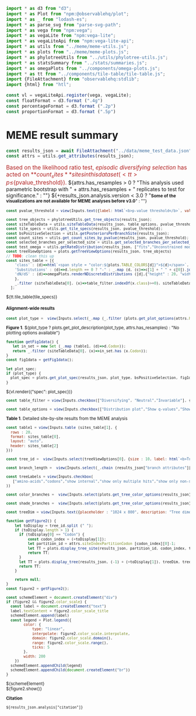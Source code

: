 ```js
import * as d3 from "d3";
import * as Plot from "npm:@observablehq/plot";
import * as _ from "lodash-es";
import * as parse_svg from "parse-svg-path";
import * as vega from "npm:vega";
import * as vegaLite from "npm:vega-lite";
import * as vegaLiteApi from "npm:vega-lite-api";
import * as utils from "../meme/meme-utils.js";
import * as plots from "../meme/meme-plots.js";
import * as phylotreeUtils from "../utils/phylotree-utils.js";
import * as statsSummary from "../stats/summaries.js";
import * as omegaPlots from "../components/omega-plots.js";
import * as tt from "../components/tile-table/tile-table.js";
import {FileAttachment} from "observablehq:stdlib";
import {html} from "htl";
```

```js
const vl = vegaLiteApi.register(vega, vegaLite);
const floatFormat = d3.format (".4g")
const percentageFormat = d3.format (".2p")
const proportionFormat = d3.format (".5p")
```

# MEME result summary

```js
const results_json = await FileAttachment("../data/meme_test_data.json").json();
const attrs = utils.get_attributes(results_json);
```

<span style = 'font-size: 110%; color: firebrick;'>Based on the likelihood ratio test, _episodic diversifying selection_ has acted on **${count_sites}** sites in this dataset (<tt>p≤${pvalue_threshold}</tt>).</span>
${attrs.has_resamples > 0 ? "This analysis used parametric bootstrap with " + attrs.has_resamples + " replicates to test for significance." : ""} ${+results_json.analysis.version < 3.0 ? "<small><b>Some of the visualizations are not available for MEME analyses before v3.0</b>" : ""}

```js
const pvalue_threshold = view(Inputs.text({label: html`<b>p-value threshold</b>`, value: "0.1", submit: "Update"}))
```

```js
const tree_objects = phylotreeUtils.get_tree_objects(results_json);
const siteTableData = utils.siteTableData(results_json, table_options, pvalue_threshold, attrs.siteIndexPartitionCodon, tree_objects);
const tile_specs = utils.get_tile_specs(results_json, pvalue_threshold);
const bsPositiveSelection = utils.getPosteriorsPerBranchSite(results_json);
const count_sites = utils.get_count_sites_by_pvalue(results_json, pvalue_threshold);
const selected_branches_per_selected_site = utils.get_selected_branches_per_selected_site(results_json, pvalue_threshold);
const test_omega = utils.getRateDistribution(results_json, ["fits","Unconstrained model","Rate Distributions","Test"])
const treeViewOptions = plots.getTreeViewOptions(results_json, tree_objects)
// TODO: clean this up
const sites_table = [{
    'class' : (d)=>html`<span style = "color:${plots.TABLE_COLORS[d]}">${d}</span>`, 
    'Substitutions' : (d)=>d.length == 0 ? "-" : _.map (d, (c)=>c[1] + " " + c[0]).join('   ,   '),
    'dN/dS' : (d)=>omegaPlots.renderNDiscreteDistributions ([d],{"height" : 20, "width" : 200, "scale" : "sqrt"})
    }, 
    _.filter (siteTableData[0], (x)=>table_filter.indexOf(x.class)>=0), siteTableData[1]
  ];
```

<div>${tt.tile_table(tile_specs)}</div>

#### Alignment-wide results

```js
const plot_type =  view(Inputs.select(_.map (_.filter (plots.get_plot_options(attrs.has_site_LRT, attrs.has_resamples, bsPositiveSelection), (d)=>d[1](results_json)), d=>d[0]),{label: html`<b>Plot type</b>`}))
```

**Figure 1**. ${plot_type ? plots.get_plot_description(plot_type, attrs.has_resamples) : "No plotting options available"}

```js
function getFig1data() {
   let in_set = new Set (_.map (table1, (d)=>d.Codon));
   return _.filter (siteTableData[0], (x)=>in_set.has (x.Codon));
}
const fig1data = getFig1data();
```

```js
let plot_spec;
if (plot_type) {
  plot_spec = plots.get_plot_spec(results_json, plot_type, bsPositiveSelection, fig1data, siteTableData, attrs.has_site_LRT, attrs.has_resamples, pvalue_threshold, tree_objects)
}
```
<div>${vl.render({"spec": plot_spec})}</div>

```js
const table_filter = view(Inputs.checkbox(["Diversifying", "Neutral","Invariable"], {value: ["Diversifying", "Neutral", "Invariable"], label: html`<b>Show</b>`}))
```

```js
const table_options = view(Inputs.checkbox(["Distribution plot","Show q-values","Show substitutions (tested branches)"], {value: ["Show q-values"], label: html`<b>Options</b>`}))
```

**Table 1**. Detailed site-by-site results from the MEME analysis

```js
const table1 = view(Inputs.table (sites_table[1], {
  rows : 20,
  format: sites_table[0],
  layout: "auto",
  header: sites_table[2]
}))
```

```js
const tree_id =  view(Inputs.select(treeViewOptions[0], {size : 10, label: html`<b>Tree to view</b>`, placeholder : "Select partition / codon tree to view"}))
```

```js
const branch_length =  view(Inputs.select(_.chain (results_json["branch attributes"]["attributes"]).toPairs().filter (d=>d[1]["attribute type"] == "branch length").map (d=>d[0]).value(),{value: "unconstrained", label: html`<b>Branch length </b>`}))
```

```js
const treeLabels = view(Inputs.checkbox(
   ["amino-acids","codons","show internal","show only multiple hits","show only non-synonymous changes","sequence names","align tips"],{"value" : ["amino-acids"], label: html`<b>Tree labels</b>` }
))
```

```js
const color_branches =  view(Inputs.select(plots.get_tree_color_options(results_json),{value: "Support for selection", label: html`<b>Color branches </b>`}))
```

```js
const shade_branches =  view(Inputs.select(plots.get_tree_color_options(results_json).concat ("None"),{value: "None", label: html`<b>Opaqueness of branches </b>`}))
```

```js
const treeDim = view(Inputs.text({placeholder : "1024 x 800", description: "Tree dimension (height x width in pixels), leave blank to auto-scale", submit: "Resize"}))
```

```js
function getFigure2() {
    let toDisplay = tree_id.split (" ");
    if (toDisplay.length > 1) {
      if (toDisplay[0] == "Codon") {  
          const codon_index = (+toDisplay[1]);
          let partition_id = attrs.siteIndexPartitionCodon [codon_index][0]-1;
          let TT = plots.display_tree_site(results_json, partition_id, codon_index, treeDim, treeLabels, branch_length, color_branches, shade_branches, tree_objects, treeViewOptions);
          return TT;
      } 
      let TT = plots.display_tree(results_json, (-1) + (+toDisplay[1]), treeDim, treeLabels, branch_length, color_branches, tree_objects);
      return TT;
    }

    return null;
}
const figure2 = getFigure2();
```

```js
const schemeElement = document.createElement("div")
if (figure2 && figure2.color_scale) {
  const label = document.createElement("text")
  label.textContent = figure2.color_scale_title
  schemeElement.append(label)
  const legend = Plot.legend({
        color: {
            type: "linear",
            interpolate: figure2.color_scale.interpolate,
            domain: figure2.color_scale.domain(),
            range: figure2.color_scale.range(),
            ticks: 5
        },
        width: 200
    })
  schemeElement.appendChild(legend)
  schemeElement.appendChild(document.createElement("br"))
}
```
<div>${schemeElement}</div>
<link rel=stylesheet href='https://cdn.jsdelivr.net/npm/phylotree@0.1/phylotree.css'>
<div id="tree_container">${figure2.show()}</div>

**Citation**

<p><tt><small>${results_json.analysis["citation"]}</small></tt></p>